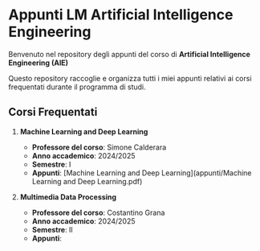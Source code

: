 # Appunti LM Artificial Intelligence Engineering

Benvenuto nel repository degli appunti del corso di **Artificial Intelligence Engineering (AIE)**

Questo repository raccoglie e organizza tutti i miei appunti relativi ai corsi frequentati durante il programma di studi.

## Corsi Frequentati

1. **Machine Learning and Deep Learning**  
   - **Professore del corso**: Simone Calderara  
   - **Anno accademico**: 2024/2025  
   - **Semestre**: I
   - **Appunti**:  [Machine Learning and Deep Learning](appunti/Machine Learning and Deep Learning.pdf)

2. **Multimedia Data Processing**  
   - **Professore del corso**: Costantino Grana  
   - **Anno accademico**: 2024/2025  
   - **Semestre**: II
   - **Appunti**:

         
